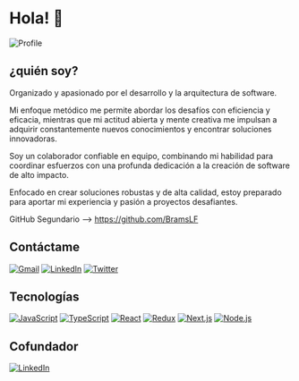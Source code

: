 # Hola! 👋
![Profile](https://media.licdn.com/dms/image/v2/D4E16AQEVixXamqd8hA/profile-displaybackgroundimage-shrink_350_1400/profile-displaybackgroundimage-shrink_350_1400/0/1726973837074?e=1748476800&v=beta&t=_uRrF6rNTd55tdADDYiQoCkxpAwtx6HWIG-MsBClu5w)

## **¿quién soy?**

Organizado y apasionado por el desarrollo y la arquitectura de software.

Mi enfoque metódico me permite abordar los desafíos con eficiencia y eficacia, mientras que mi actitud abierta y mente creativa me impulsan a adquirir constantemente nuevos conocimientos y encontrar soluciones innovadoras.

Soy un colaborador confiable en equipo, combinando mi habilidad para coordinar esfuerzos con una profunda dedicación a la creación de software de alto impacto.

Enfocado en crear soluciones robustas y de alta calidad, estoy preparado para aportar mi experiencia y pasión a proyectos desafiantes.

GitHub Segundario --> https://github.com/BramsLF

## **Contáctame**

[![Gmail](https://img.shields.io/badge/Gmail-breim.dev@gmail.com-EA4335?style=for-the-badge&logo=gmail&logoColor=white&labelColor=101010)](mailto:brymsx@gmail.com)
[![LinkedIn](https://img.shields.io/badge/LinkedIn-Brayan_Mercado-0077B5?style=for-the-badge&logo=linkedin&logoColor=white&labelColor=101010)](https://www.linkedin.com/in/brayan-mercado-sanmartin/)
[![Twitter](https://img.shields.io/badge/Twitter-@BreimDev-1DA1F2?style=for-the-badge&logo=twitter&logoColor=white&labelColor=101010)](https://twitter.com/BreimDev)

## **Tecnologías**

[![JavaScript](https://img.shields.io/badge/JavaScript-F7DF1E?style=for-the-badge&logo=javascript&logoColor=white&labelColor=101010)]()
[![TypeScript](https://img.shields.io/badge/TypeScript-3178C6?style=for-the-badge&logo=typescript&logoColor=white&labelColor=101010)]()
[![React](https://img.shields.io/badge/React-61DAFB?style=for-the-badge&logo=react&logoColor=white&labelColor=101010)]()
[![Redux](https://img.shields.io/badge/Redux-764ABC?style=for-the-badge&logo=redux&logoColor=white&labelColor=101010)]()
[![Next.js](https://img.shields.io/badge/Next.js-000000?style=for-the-badge&logo=nextdotjs&logoColor=white&labelColor=101010)]()
[![Node.js](https://img.shields.io/badge/Node.js-339933?style=for-the-badge&logo=nodedotjs&logoColor=white&labelColor=101010)]()

## **Cofundador**
[![LinkedIn](https://img.shields.io/badge/Alaska_Tech-0077B5?style=for-the-badge&logo=linkedin&logoColor=white&labelColor=101010)](https://www.linkedin.com/company/alaskatech/)
